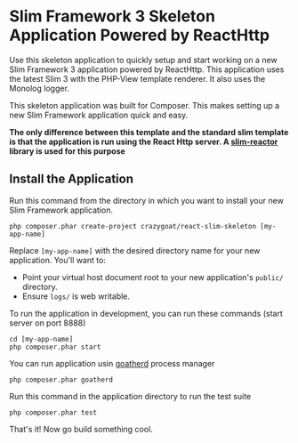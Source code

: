 # Slim Framework 3 Skeleton Application Powered by ReactHttp

Use this skeleton application to quickly setup and start working on a new Slim Framework 3 application powered by ReactHttp. 
This application uses the latest Slim 3 with the PHP-View template renderer. It also uses the Monolog logger.

This skeleton application was built for Composer. This makes setting up a new Slim Framework application quick and easy.

**The only difference between this template and the standard slim template is that the application is run using the React Http server. 
A [slim-reactor](https://github.com/crazy-goat/slim-reactor) library is used for this purpose**

## Install the Application

Run this command from the directory in which you want to install your new Slim Framework application.

    php composer.phar create-project crazygoat/react-slim-skeleton [my-app-name]

Replace `[my-app-name]` with the desired directory name for your new application. You'll want to:

* Point your virtual host document root to your new application's `public/` directory.
* Ensure `logs/` is web writable.

To run the application in development, you can run these commands (start server on port 8888)

	cd [my-app-name]
	php composer.phar start

You can run application usin [goatherd](https://github.com/crazy-goat/goatherd) process manager 

	php composer.phar goatherd

Run this command in the application directory to run the test suite

	php composer.phar test

That's it! Now go build something cool.
